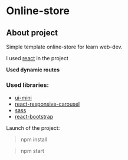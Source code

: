 # Online-store

## About project

Simple template online-store for learn web-dev.

 I used [react](https://github.com/facebook/react) in the project
 
 **Used dynamic routes**
  
### Used libraries:
 - [ui-mini](https://github.com/uimini/uimini) 
 - [react-responsive-carousel](https://github.com/leandrowd/react-responsive-carousel)
 - [sass](https://github.com/sass/sass)
 - [react-bootstrap](https://github.com/twbs/bootstrap) 



Launch of the project:

> npm install

> npm start

